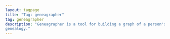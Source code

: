 ```yaml
---
layout: tagpage
title: "Tag: geneagrapher"
tag: geneagrapher
description: "Geneagrapher is a tool for building a graph of a person's mathematical
genealogy."
---
```

